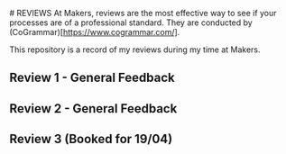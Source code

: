 # REVIEWS
At Makers, reviews are the most effective way to see if your processes are of a professional standard. They are conducted by (CoGrammar)[https://www.cogrammar.com/].

This repository is a record of my reviews during my time at Makers.

## Review 1 - General Feedback



## Review 2 - General Feedback



## Review 3 (Booked for 19/04)
